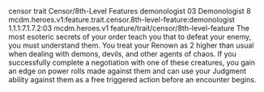 <ability>
  <metadata>
    <class>censor</class>
    <feature_type>trait</feature_type>
    <file_dpath>Censor/8th-Level Features</file_dpath>
    <item_id>demonologist</item_id>
    <item_index>03</item_index>
    <item_name>Demonologist</item_name>
    <level>8</level>
    <scc>mcdm.heroes.v1:feature.trait.censor.8th-level-feature:demonologist</scc>
    <scdc>1.1.1:7.1.7.2:03</scdc>
    <source>mcdm.heroes.v1</source>
    <type>feature/trait/censor/8th-level-feature</type>
  </metadata>
  <effects>
    <effect type="mundane">The most esoteric secrets of your order teach you that to defeat your enemy, you must understand them. You treat your Renown as 2 higher than usual when dealing with demons, devils, and other agents of chaos. If you successfully complete a negotiation with one of these creatures, you gain an edge on power rolls made against them and can use your Judgment ability against them as a free triggered action before an encounter begins.</effect>
  </effects>
</ability>
